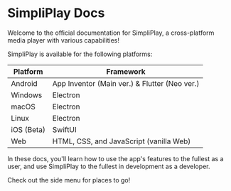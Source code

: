 # SimpliPlay Docs
Welcome to the official documentation for SimpliPlay, a cross-platform media player with various capabilities!

SimpliPlay is available for the following platforms:

| Platform | Framework |
| ----------- | ----------- |
| Android | App Inventor (Main ver.) & Flutter (Neo ver.) |
| Windows | Electron |
| macOS | Electron |
| Linux | Electron |
| iOS (Beta) | SwiftUI |
| Web | HTML, CSS, and JavaScript (vanilla Web) |

In these docs, you'll learn how to use the app's features to the fullest as a user, and use SimpliPlay to the fullest in development as a developer.

Check out the side menu for places to go!

